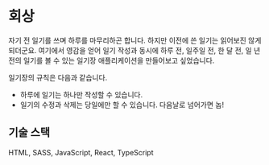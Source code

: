 # 회상

자기 전 일기를 쓰며 하루를 마무리하곤 합니다. 하지만 이전에 쓴 일기는 읽어보진 않게 되더군요. 여기에서 영감을 얻어 일기 작성과 동시에 하루 전, 일주일 전, 한 달 전, 일 년 전의 일기를 볼 수 있는 일기장 애플리케이션을 만들어보고 싶었습니다.

일기장의 규칙은 다음과 같습니다.

- 하루에 일기는 하나만 작성할 수 있습니다.
- 일기의 수정과 삭제는 당일에만 할 수 있습니다. 다음날로 넘어가면 놉!

## 기술 스택

HTML, SASS, JavaScript, React, TypeScript
